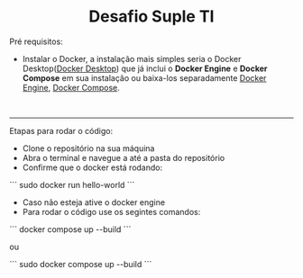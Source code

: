 <h1 align="center">Desafio Suple TI </h1>
<p>Pré requisitos:</p>
<ul>
<li>Instalar o Docker, a instalação mais simples seria o Docker Desktop(<a href="https://docs.docker.com/desktop/">Docker Desktop</a>) que já inclui o <b>Docker Engine</b> e <b>Docker Compose</b> em sua instalação ou baixa-los separadamente <a href="https://docs.docker.com/engine/install/">Docker Engine</a>, <a href="https://docs.docker.com/compose/install/">Docker Compose</a>.</li>
</ul>
<br>
<hr>
<p>Etapas para rodar o código:</p>
<ul>
<li>Clone o repositório na sua máquina</li>
<li>Abra o terminal e navegue a até a pasta do repositório</li>
<li>Confirme que o docker está rodando:</li>
</ul>
```
sudo docker run hello-world
```
<ul>
<li>Caso não esteja ative o docker engine</li>
<li>Para rodar o código use os segintes comandos:</li>
</ul>
```
docker compose up --build
```
<p>ou</p>
```
sudo docker compose up --build
```
